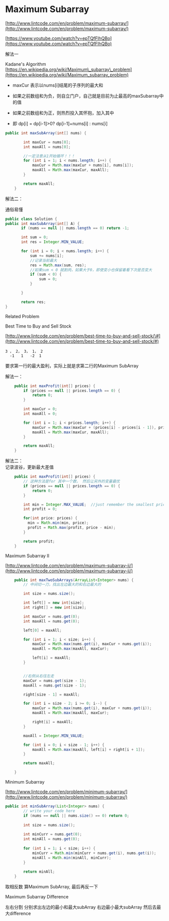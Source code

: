 # Maximum Subarray

[http://www.lintcode.com/en/problem/maximum-subarray/](http://www.lintcode.com/en/problem/maximum-subarray/)

[https://www.youtube.com/watch?v=epTQfFlhQBo](https://www.youtube.com/watch?v=epTQfFlhQBo)

解法一

Kadane's Algorithm  
[https://en.wikipedia.org/wiki/Maximum\_subarray\_problem](https://en.wikipedia.org/wiki/Maximum_subarray_problem)

* maxCur 表示以nums\[i\]结尾的子序列的最大和

* 如果之前数组和为负，则自立门户，自己就是目前为止最高的maxSubarray中的值

* 如果之前数组和为正，则热烈投入其怀抱，加入其中

* 即 dp\[i\] = dp\[i-1\]&gt;0? dp\[i-1\]+nums\[i\] : nums\[i\]

```java
public int maxSubArray(int[] nums) {

        int maxCur = nums[0];
        int maxAll = nums[0];

        //一定注意从1开始循环！！！
        for (int i = 1; i < nums.length; i++) {
            maxCur = Math.max(maxCur + nums[i], nums[i]);
            maxAll = Math.max(maxCur, maxAll);
        }

        return maxAll;
    }
```

解法二：

通俗易懂

```java
public class Solution {
public int maxSubArray(int[] A) {
       if (nums == null || nums.length == 0) return -1;

       int sum = 0;
       int res = Integer.MIN_VALUE;

       for (int i = 0; i < nums.length; i++) {
           sum += nums[i];
           //记录当前最大
           res = Math.max(sum, res); 
           //如果sum < 0 就割肉，如果大于0，即使变小也保留着看下次是否变大
           if (sum < 0) {
               sum = 0;
           }

       }

       return res;
}
```

Related Problem

Best Time to Buy and Sell Stock

[http://www.lintcode.com/en/problem/best-time-to-buy-and-sell-stock/\#](http://www.lintcode.com/en/problem/best-time-to-buy-and-sell-stock/#)

```
3 ， 2， 3， 1， 2
  -1   1   -2  1
```

要求第一行的最大盈利，实际上就是求第二行的Maximum SubArray

解法一：

```java
    public int maxProfit(int[] prices) {
        if (prices == null || prices.length == 0) {
            return 0;
        }

        int maxCur = 0;
        int maxAll = 0;

        for (int i = 1; i < prices.length; i++) {
            maxCur = Math.max(maxCur + (prices[i] - prices[i - 1]), prices[i] - prices[i - 1]);
            maxAll = Math.max(maxCur, maxAll);
        }

        return maxAll;
    }
```

解法二：  
记录波谷，更新最大差值

```java
    public int maxProfit(int[] prices) {
        // 这种方法是for 其中一个数， 然后让另外的变量最优
        if (prices == null || prices.length == 0) {
            return 0;
        }

        int min = Integer.MAX_VALUE;  //just remember the smallest price
        int profit = 0;

        for(int price: prices) {
          min = Math.min(min, price);
          profit = Math.max(profit, price - min);
        }

        return profit;
    }
```

Maximum Subarray II

[http://www.lintcode.com/en/problem/maximum-subarray-ii/](http://www.lintcode.com/en/problem/maximum-subarray-ii/)

```java
    public int maxTwoSubArrays(ArrayList<Integer> nums) {
        // 中间切一刀，找出左边最大的和右边最大的

        int size = nums.size();

        int left[] = new int[size];
        int right[] = new int[size];

        int maxCur = nums.get(0); 
        int maxAll = nums.get(0);

        left[0] = maxAll;

        for (int i = 1; i < size; i++) {
            maxCur = Math.max(nums.get(i), maxCur + nums.get(i));
            maxAll = Math.max(maxAll, maxCur);

            left[i] = maxAll;
        }


        //右侧从右往左走
        maxCur = nums.get(size - 1);
        maxAll = nums.get(size - 1);

        right[size - 1] = maxAll;

        for (int i = size - 2; i >= 0; i--) {
            maxCur = Math.max(nums.get(i), maxCur + nums.get(i));
            maxAll = Math.max(maxAll, maxCur);

            right[i] = maxAll;
        }

        maxAll = Integer.MIN_VALUE;

        for (int i = 0; i < size - 1; i++) {
            maxAll = Math.max(maxAll, left[i] + right[i + 1]);
        }

        return maxAll;

    }
```

Minimum Subarray

[http://www.lintcode.com/en/problem/minimum-subarray/](http://www.lintcode.com/en/problem/minimum-subarray/)

```java
public int minSubArray(List<Integer> nums) {
        // write your code here
        if (nums == null || nums.size() == 0) return 0;
        
        int size = nums.size();
    
        int minCurr = nums.get(0);
        int minAll = nums.get(0);
        
        for (int i = 1; i < size; i++) {
            minCurr = Math.min(minCurr + nums.get(i), nums.get(i));
            minAll = Math.min(minAll, minCurr);
        }
        
        return minAll;
    }
```

取相反数 算Maximum SubArray, 最后再反一下

Maximum Subarray Difference

左右分割 分别求出左边的最小和最大subArray 右边最小最大subArray 然后去最大difference

